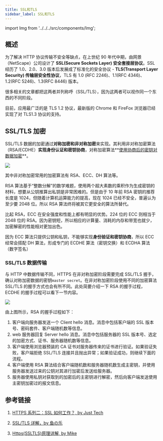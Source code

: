 ```yaml
---
title: SSL和TLS
sidebar_label: SSL和TLS
---
```


import Img from '../../../src/components/Img';

## 概述

为了解决 HTTP 协议传输不安全等缺点，在上世纪 90 年代中期，由网景（NetScape）公司设计了 **SSL(Secure Sockets Layer) 安全套接层协议**。SSL 经历了 1.0、2.0、3.0 版本后发展成了标准化的安全协议 - **TLS(Transport Layer Security) 传输层安全性协议**，TLS 有 1.0 (RFC 2246)、1.1(RFC 4346)、1.2(RFC 5246)、1.3(RFC 8446) 版本。

很多相关的文章都把这两者并列称呼（SSL/TLS），因为这两者可以视作同一个东西的不同阶段。

目前，应用最广泛的是 TLS 1.2 协议，最新版的 Chrome 和 FireFox 浏览器已经实现了对 TLS1.3 协议的支持。

## SSL/TLS 加密

SSL/TLS 数据的加密通过**对称加密和非对称加密**来实现。其利用非对称加密算法（RSA/ECDHE）**实现身份认证和密钥协商**，对称加密算法**[使用协商后的密钥对数据加密](/docs/http/6.http-security/https#https-建立连接的过程)**。

<Img w="500" legend="图：TLS混合加密" src="https://cosmos-x.oss-cn-hangzhou.aliyuncs.com/20200202175232.png" />

其中非对称加密常用的加密算法有 RSA、ECC、DH 算法等。

RSA 算法基于“整数分解”的数学难题，使用两个超大素数的乘积作为生成密钥的材料，想要从公钥推算出私钥是非常困难的。但是由于 10 年前 RSA 密钥的推荐长度是 1024，但随着计算机运算能力的提高，现在 1024 已经不安全，普遍认为至少要 2048 位。所以 RSA 算法终将被其它更安全的算法所替代。

比起 RSA，ECC 在安全强度和性能上都有明显的优势。224 位的 ECC 则相当于 2048 位的 RSA。因为密钥短，所以相应的计算量、消耗的内存和带宽也就少，加密解密的性能相对更加出色。

因为 ECC 算法只提供公钥和私钥，不能够实现**身份验证和密钥协商**，所以 ECC 经常会搭配 DH 算法，形成专门的 ECDHE 算法（密钥交换）和 ECDHA 算法（数字签名）

### SSL/TLS 数据传输

与 HTTP 中数据传输不同，HTTPS 在非对称加密阶段需要完成 SSL/TLS 握手，确认对称加密数据的密钥`master secret`。在非对称加密阶段使用不同的加密算法 SSL/TLS 的握手方式也会有所不同。此处简要介绍一下 RSA 的握手过程，ECDHE 的握手过程可以看下一节内容。

<Img w="500" legend="图：RSA握手过程" src="https://cosmos-x.oss-cn-hangzhou.aliyuncs.com/20200203151454.png" origin= "https://www.tutorialsteacher.com/https/how-ssl-works"/>

由上图所示，RSA 的握手过程如下：

1. 客户端向服务器发送一个 Client hello 消息。消息中包括客户端的 SSL 版本号、密码套件、客户端随机数等信息。
2. web 服务器回复 Server hello 消息。消息中包括服务器的 SSL 版本号、选定的加密方式、证书、服务器随机数等信息。
3. 客户端使用浏览器预装的 CA 证书对服务器传来的证书进行验证。如果验证失败，客户端拒绝 SSL/TLS 连接并且抛出异常；如果验证成功，则继续下面的流程。
4. 客户端使用 RSA 算法结合客户端随机数和服务器随机数生成主密钥，并使用服务器发送过来的公钥对其进行加密后发送给服务器。
5. 服务器使用私钥对获取到的加密后的主密钥进行解密，然后向客户端发送使用主密钥加密过的报文信息。

## 参考链接

1. [HTTPS 系列二：SSL 如何工作？, by Just Tech](https://zhuanlan.zhihu.com/p/101058747)

2. [SSL/TLS 详解，by 鱼の乐](https://blog.wangriyu.wang/2018/03-http-tls.html)
3. [Https(SSLTLS)原理详解, by Mike](https://www.hi-linux.com/posts/17756.html)
